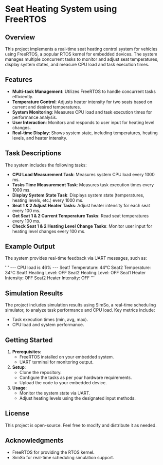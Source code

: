 # Seat Heating System using FreeRTOS

## Overview
This project implements a real-time seat heating control system for vehicles using FreeRTOS, a popular RTOS kernel for embedded devices. The system manages multiple concurrent tasks to monitor and adjust seat temperatures, display system states, and measure CPU load and task execution times.

## Features
- **Multi-task Management**: Utilizes FreeRTOS to handle concurrent tasks efficiently.
- **Temperature Control**: Adjusts heater intensity for two seats based on current and desired temperatures.
- **System Monitoring**: Measures CPU load and task execution times for performance analysis.
- **User Interaction**: Monitors and responds to user input for heating level changes.
- **Real-time Display**: Shows system state, including temperatures, heating levels, and heater intensity.

## Task Descriptions
The system includes the following tasks:
- **CPU Load Measurement Task**: Measures system CPU load every 1000 ms.
- **Tasks Time Measurement Task**: Measures task execution times every 1000 ms.
- **Display System State Task**: Displays system state (temperatures, heating levels, etc.) every 1000 ms.
- **Seat 1 & 2 Adjust Heater Tasks**: Adjust heater intensity for each seat every 100 ms.
- **Get Seat 1 & 2 Current Temperature Tasks**: Read seat temperatures every 100 ms.
- **Check Seat 1 & 2 Heating Level Change Tasks**: Monitor user input for heating level changes every 100 ms.

## Example Output
The system provides real-time feedback via UART messages, such as:

'''
--- CPU load is 46% ---
Seat1 Temperature: 44°C Seat2 Temperature: 34°C
Seat1 Heating Level: OFF Seat2 Heating Level: OFF
Seat1 Heater Intensity: OFF Seat2 Heater Intensity: OFF
'''

## Simulation Results
The project includes simulation results using SimSo, a real-time scheduling simulator, to analyze task performance and CPU load. Key metrics include:
- Task execution times (min, avg, max).
- CPU load and system performance.

## Getting Started
1. **Prerequisites**: 
   - FreeRTOS installed on your embedded system.
   - UART terminal for monitoring output.
2. **Setup**:
   - Clone the repository.
   - Configure the tasks as per your hardware requirements.
   - Upload the code to your embedded device.
3. **Usage**:
   - Monitor the system state via UART.
   - Adjust heating levels using the designated input methods.

## License
This project is open-source. Feel free to modify and distribute it as needed.

## Acknowledgments
- FreeRTOS for providing the RTOS kernel.
- SimSo for real-time scheduling simulation support.
